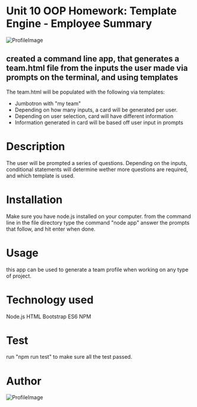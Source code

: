 # Unit 10 OOP Homework: Template Engine - Employee Summary
![ProfileImage](https://img.shields.io/badge/pablo-pvazquezems-brightgreen)  

## created a command line app, that generates a team.html file from the inputs the user made via prompts on the terminal, and using templates 

The team.html will be populated with the following via templates:

- Jumbotron with "my team"
- Depending on how many inputs, a card will be generated per user.
- Depending on user selection, card will have different information
- Information generated in card will be based off user input in prompts

# Description
The user will be prompted a series of questions.  Depending on the inputs, conditional statements will determine wether more questions are required, and which template is used.

# Installation
Make sure you have node.js installed on your computer.  from the command line in the file directory type the command
"node app"
answer the prompts that follow, and hit enter when done. 

# Usage
this app can be used to generate a team profile when working on any type of project.

# Technology used
Node.js
HTML
Bootstrap
ES6
NPM

# Test
run "npm run test" to make sure all the test passed. 

# Author
![ProfileImage](https://avatars3.githubusercontent.com/u/33847405?v=4)

